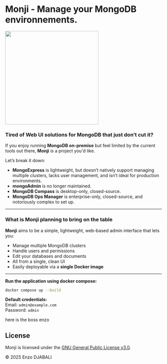 # Monji - Manage your MongoDB environnements.

<img src="https://monji-assets.fra1.cdn.digitaloceanspaces.com/images/monji-logo-white.png" width="300">

### Tired of Web UI solutions for MongoDB that just don’t cut it?

If you enjoy running **MongoDB on-premise** but feel limited by the current tools out there, **Monji** is a project you'd like.

Let’s break it down:

- **MongoExpress** is lightweight, but doesn’t natively support managing multiple clusters, lacks user management, and isn’t ideal for production environments.  
- **mongoAdmin** is no longer maintained.  
- **MongoDB Compass** is desktop-only, closed-source.
- **MongoDB Ops Manager** is enterprise-only, closed-source, and notoriously complex to set up.

---

### What is Monji planning to bring on the table

**Monji** aims to be a simple, lightweight, web-based admin interface that lets you:

- Manage multiple MongoDB clusters
- Handle users and permissions
- Edit your databases and documents
- All from a single, clean UI
- Easily deployable via a **single Docker image**

---

**Run the application using docker compose:**
```bash
docker compose up --build
```

**Default credentials:**<br>
Email: `admin@example.com`<br>
Password: `admin`<br>

here is the boss enzo

## License

Monji is licensed under the [GNU General Public License v3.0](LICENSE).

© 2025 Enzo DJABALI

